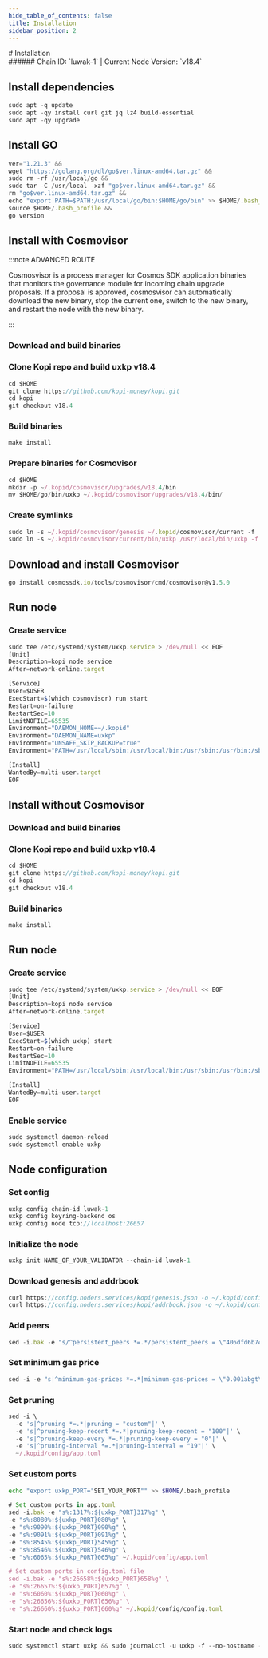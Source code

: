 ```yaml
---
hide_table_of_contents: false
title: Installation
sidebar_position: 2
---
```


<div class="h1-with-icon icon-kopi">
# Installation
</div>
###### Chain ID: `luwak-1` | Current Node Version: `v18.4`

## Install dependencies

```js
sudo apt -q update
sudo apt -qy install curl git jq lz4 build-essential
sudo apt -qy upgrade
```

## Install GO
```js
ver="1.21.3" &&
wget "https://golang.org/dl/go$ver.linux-amd64.tar.gz" &&
sudo rm -rf /usr/local/go &&
sudo tar -C /usr/local -xzf "go$ver.linux-amd64.tar.gz" &&
rm "go$ver.linux-amd64.tar.gz" &&
echo "export PATH=$PATH:/usr/local/go/bin:$HOME/go/bin" >> $HOME/.bash_profile &&
source $HOME/.bash_profile &&
go version
```

## Install with Cosmovisor
:::note ADVANCED ROUTE

Cosmosvisor is a process manager for Cosmos SDK application binaries that monitors the governance module for incoming chain upgrade proposals. If a proposal is approved, cosmosvisor can automatically download the new binary, stop the current one, switch to the new binary, and restart the node with the new binary.

:::
### Download and build binaries
### Clone Kopi repo and build uxkp v18.4
```js
cd $HOME
git clone https://github.com/kopi-money/kopi.git
cd kopi
git checkout v18.4
```

### Build binaries
```js
make install
```
### Prepare binaries for Cosmovisor
```js
cd $HOME
mkdir -p ~/.kopid/cosmovisor/upgrades/v18.4/bin
mv $HOME/go/bin/uxkp ~/.kopid/cosmovisor/upgrades/v18.4/bin/
```

### Create symlinks
```js
sudo ln -s ~/.kopid/cosmovisor/genesis ~/.kopid/cosmovisor/current -f
sudo ln -s ~/.kopid/cosmovisor/current/bin/uxkp /usr/local/bin/uxkp -f
```

## Download and install Cosmovisor
```js
go install cosmossdk.io/tools/cosmovisor/cmd/cosmovisor@v1.5.0
```

## Run node
### Create service
```js
sudo tee /etc/systemd/system/uxkp.service > /dev/null << EOF
[Unit]
Description=kopi node service
After=network-online.target

[Service]
User=$USER
ExecStart=$(which cosmovisor) run start
Restart=on-failure
RestartSec=10
LimitNOFILE=65535
Environment="DAEMON_HOME=~/.kopid"
Environment="DAEMON_NAME=uxkp"
Environment="UNSAFE_SKIP_BACKUP=true"
Environment="PATH=/usr/local/sbin:/usr/local/bin:/usr/sbin:/usr/bin:/sbin:/bin:/usr/games:/usr/local/games:/snap/bin:~/.kopid/cosmovisor/current/bin"

[Install]
WantedBy=multi-user.target
EOF
```

## Install without Cosmovisor

### Download and build binaries
### Clone Kopi repo and build uxkp v18.4
```js
cd $HOME
git clone https://github.com/kopi-money/kopi.git
cd kopi
git checkout v18.4
```

### Build binaries
```js
make install
```

## Run node
### Create service
```js
sudo tee /etc/systemd/system/uxkp.service > /dev/null << EOF
[Unit]
Description=kopi node service
After=network-online.target

[Service]
User=$USER
ExecStart=$(which uxkp) start
Restart=on-failure
RestartSec=10
LimitNOFILE=65535
Environment="PATH=/usr/local/sbin:/usr/local/bin:/usr/sbin:/usr/bin:/sbin:/bin:/usr/games:/usr/local/games:/snap/bin"

[Install]
WantedBy=multi-user.target
EOF
```

### Enable service
```js
sudo systemctl daemon-reload
sudo systemctl enable uxkp
```

## Node configuration
### Set config
```js
uxkp config chain-id luwak-1
uxkp config keyring-backend os
uxkp config node tcp://localhost:26657
```

### Initialize the node
```js
uxkp init NAME_OF_YOUR_VALIDATOR --chain-id luwak-1
```

### Download genesis and addrbook
```js
curl https://config.noders.services/kopi/genesis.json -o ~/.kopid/config/genesis.json
curl https://config.noders.services/kopi/addrbook.json -o ~/.kopid/config/addrbook.json
```
### Add peers
```js
sed -i.bak -e "s/^persistent_peers *=.*/persistent_peers = \"406dfd6b74324722137c38c8a70dfacee45bac01@kopi-rpc.noders.services:30756\"/" ~/.kopid/config/config.toml
```

### Set minimum gas price
```js
sed -i -e "s|^minimum-gas-prices *=.*|minimum-gas-prices = \"0.001abgt\"|" ~/.kopid/config/app.toml
```
### Set pruning
```js
sed -i \
  -e 's|^pruning *=.*|pruning = "custom"|' \
  -e 's|^pruning-keep-recent *=.*|pruning-keep-recent = "100"|' \
  -e 's|^pruning-keep-every *=.*|pruning-keep-every = "0"|' \
  -e 's|^pruning-interval *=.*|pruning-interval = "19"|' \
  ~/.kopid/config/app.toml
```

### Set custom ports

```bash
echo "export uxkp_PORT="SET_YOUR_PORT"" >> $HOME/.bash_profile
```

```js
# Set custom ports in app.toml
sed -i.bak -e "s%:1317%:${uxkp_PORT}317%g" \
-e "s%:8080%:${uxkp_PORT}080%g" \
-e "s%:9090%:${uxkp_PORT}090%g" \
-e "s%:9091%:${uxkp_PORT}091%g" \
-e "s%:8545%:${uxkp_PORT}545%g" \
-e "s%:8546%:${uxkp_PORT}546%g" \
-e "s%:6065%:${uxkp_PORT}065%g" ~/.kopid/config/app.toml

# Set custom ports in config.toml file
sed -i.bak -e "s%:26658%:${uxkp_PORT}658%g" \
-e "s%:26657%:${uxkp_PORT}657%g" \
-e "s%:6060%:${uxkp_PORT}060%g" \
-e "s%:26656%:${uxkp_PORT}656%g" \
-e "s%:26660%:${uxkp_PORT}660%g" ~/.kopid/config/config.toml
```

### Start node and check logs
```js
sudo systemctl start uxkp && sudo journalctl -u uxkp -f --no-hostname -o cat
```
